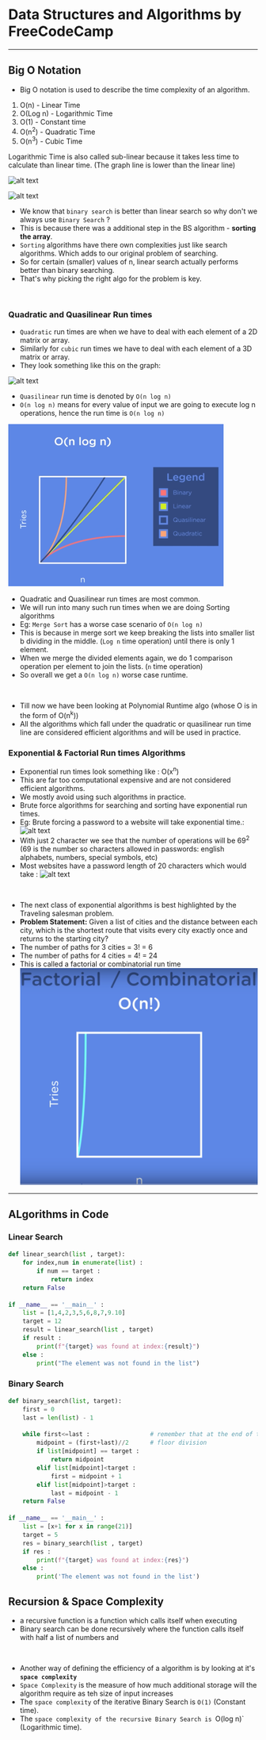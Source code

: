 # Data Structures and Algorithms by FreeCodeCamp

---

## Big O Notation

- Big O notation is used to describe the time complexity of an algorithm.

1. O(n) - Linear Time
2. O(Log n) - Logarithmic Time
3. O(1) - Constant time 
4. O(n<sup>2</sup>) - Quadratic Time
5. O(n<sup>3</sup>) - Cubic Time

Logarithmic Time is also called sub-linear because it takes less time to calculate than linear time. (The graph line is lower than the linear line)

![alt text](image.png)

![alt text](image.png)

- We know that `binary search` is better than linear search so why don't we always use `Binary Search` ?
- This is because there was a additional step in the BS algorithm - **sorting the array**.
- `Sorting` algorithms have there own complexities just like search algorithms. Which adds to our original problem of searching.
- So for certain (smaller) values of n, linear search actually performs better than binary searching. 
- That's why picking the right algo for the problem is key.

<br>

### Quadratic and Quasilinear Run times 

- `Quadratic` run times are when we have to deal with each element of a 2D matrix or array. 
- Similarly for `cubic` run times we have to deal with each element of a 3D matrix or array.
- They look something like this on the graph:

![alt text](image-1.png)

- `Quasilinear` run time is denoted by `O(n log n)`
- `O(n log n)` means for every value of input we are going to execute log n operations, hence the run time is `O(n log n)`

![alt text](./Images/image2.png)

- Quadratic and Quasilinear run times are most common.
- We will run into many such run times when we are doing Sorting algorithms 
- Eg: `Merge Sort` has a worse case scenario of `O(n log n)`
- This is because in merge sort we keep breaking the lists into smaller list b dividing in the middle. (`Log n` time operation) until there is only 1 element.
- When we merge the divided elements again, we do 1 comparison  operation per element to join the lists. (`n` time operation)
- So overall we get a `O(n log n)` worse case runtime.

<br>


- Till now we have been looking at Polynomial Runtime algo (whose O is in the form of O(n<sup>k</sup>)) 
- All the algorithms which fall under the quadratic or quasilinear run time line are considered efficient algorithms and will be used in practice. 

### Exponential & Factorial Run times Algorithms

- Exponential run times look something like : O(x<sup>n</sup>)
- This are far too computational expensive and are not considered efficient algorithms. 
- We mostly avoid using such algorithms in practice.
- Brute force algorithms for searching and sorting have exponential run times.
- Eg: Brute forcing a password to a website will take exponential time.: 
![alt text](image3.png)
- With just 2 character we see that the number of operations will be 69<sup>2</sup> (69 is the number so characters allowed in passwords: english alphabets, numbers, special symbols, etc)
- Most websites have a password length of 20 characters which would take : 
![alt text](image4.png)

<br>

- The next class of exponential algorithms is best highlighted by the Traveling salesman problem.
- **Problem Statement:** Given a list of cities and the distance between each city, which is the shortest route that visits every city exactly once and returns to the starting city?   
- The number of paths for 3 cities = 3! = 6
- The number of paths for 4 cities = 4! = 24
- This is called a factorial or combinatorial run time 
![alt text](image5.png)

---

## ALgorithms in Code

### Linear Search 
```python 
def linear_search(list , target):
    for index,num in enumerate(list) :
        if num == target :
            return index
    return False

if __name__ == '__main__' : 
    list = [1,4,2,3,5,6,8,7,9.10]
    target = 12
    result = linear_search(list , target)
    if result : 
        print(f"{target} was found at index:{result}")
    else :
        print("The element was not found in the list")
```

### Binary Search 
```python 
def binary_search(list, target):
    first = 0
    last = len(list) - 1
    
    while first<=last :                 # remember that at the end of the search , we will have first = last 
        midpoint = (first+last)//2      # floor division 
        if list[midpoint] == target :
            return midpoint
        elif list[midpoint]<target : 
            first = midpoint + 1
        elif list[midpoint]>target :
            last = midpoint - 1
    return False

if __name__ == '__main__' : 
    list = [x+1 for x in range(21)]
    target = 5
    res = binary_search(list , target)
    if res : 
        print(f"{target} was found at index:{res}")
    else : 
        print('The element was not found in the list')
```

## Recursion & Space Complexity 

- a recursive function is a function which calls itself when executing 
- Binary search can be done recursively where the function calls itself with half a list of numbers and 
  
<br>

- Another way of defining the efficiency of a algorithm is by looking at it's **`space complexity`** 
- `Space Complexity` is the measure of how much additional storage will the algorithm require as teh size of input increases 
- The `space complexity` of the iterative Binary Search is `O(1)` (Constant time). 
- The `space complexity of the recursive Binary Search is `O(log n)` (Logarithmic time).
